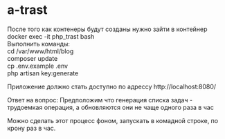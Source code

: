 # a-trast

После того как контенеры будут созданы нужно зайти в контейнер docker exec -it php_trast bash <br/>
Выполнить команды:<br/>
cd /var/www/html/blog <br/>
composer update<br/>
cp .env.example .env<br/>
php artisan key:generate<br/>

Приложение должно стать доступно по адрессу http://localhost:8080/

Ответ на вопрос: Предположим что генерация списка задач - трудоемкая операция, а обновляются они не чаще одного раза в час

Можно сделать этот процесс фоном, запускать в комадной строке, по крону раз в час.
